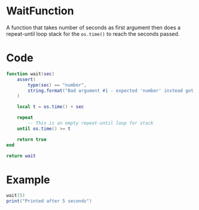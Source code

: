 # WaitFunction
A function that takes number of seconds as first argument then does a repeat-until loop stack for the `os.time()` to reach the seconds passed.

# Code
```lua
function wait(sec)
	assert(
		type(sec) == "number",
		string.format("Bad argument #1 - expected 'number' instead got '%s'", type(sec))
	)

	local t = os.time() + sec

	repeat
		-- This is an empty repeat-until loop for stack
	until os.time() >= t

	return true
end

return wait
```

# Example
```lua
wait(5)
print("Printed after 5 seconds")
```